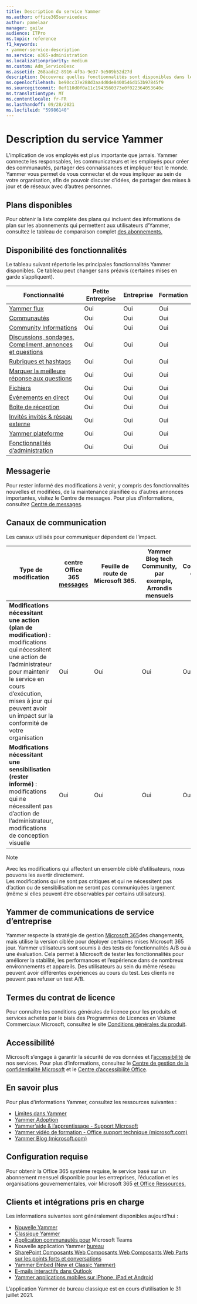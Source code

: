 ```yaml
---
title: Description du service Yammer
ms.author: office365servicedesc
author: pamelaar
manager: gailw
audience: ITPro
ms.topic: reference
f1_keywords:
- yammer-service-description
ms.service: o365-administration
ms.localizationpriority: medium
ms.custom: Adm_ServiceDesc
ms.assetid: 268aadc2-8916-4f9a-9e37-9e509b52d27d
description: Découvrez quelles fonctionnalités sont disponibles dans les différents plans Yammer plan.
ms.openlocfilehash: be90cc37e288d3aa4d0de8400546d153b97845f9
ms.sourcegitcommit: 0ef110d0f0a11c1943560373e0f022364053640c
ms.translationtype: MT
ms.contentlocale: fr-FR
ms.lasthandoff: 09/28/2021
ms.locfileid: "59986140"
---
```

# <a name="yammer-service-description"></a>Description du service Yammer

L’implication de vos employés est plus importante que jamais. Yammer connecte les responsables, les communicateurs et les employés pour créer des communautés, partager des connaissances et impliquer tout le monde. Yammer vous permet de vous connecter et de vous impliquer au sein de votre organisation, afin de pouvoir discuter d’idées, de partager des mises à jour et de réseaux avec d’autres personnes.
  
## <a name="available-plans"></a>Plans disponibles
  
Pour obtenir la liste complète des plans qui incluent des informations de plan sur les abonnements qui permettent aux utilisateurs d’Yammer, consultez le tableau de comparaison complet [des abonnements.](https://go.microsoft.com/fwlink/?linkid=2139145)
  
## <a name="feature-availability"></a>Disponibilité des fonctionnalités

Le tableau suivant répertorie les principales fonctionnalités Yammer disponibles. Ce tableau peut changer sans préavis (certaines mises en garde s’appliquent).

| Fonctionnalité  | Petite Entreprise | Entreprise | Formation |
|---------|---------|---------|---------|
|[Yammer flux](https://support.microsoft.com/office/what-s-in-the-yammer-home-and-discovery-feeds-faaadbe1-4e57-4f17-89f1-e546509fba47) | Oui     | Oui     | Oui     |
|[Communautés](https://support.microsoft.com/office/manage-communities-33f252f7-6241-40e1-8f42-ce1b635176fb) | Oui     | Oui     | Oui     |
|[Community Informations](https://support.microsoft.com/office/view-community-insights-in-yammer-48bc648e-b567-49d7-b2b5-5fea23777c46) | Oui     | Oui     | Oui     |
|[Discussions, sondages, Compliment, annonces et questions](https://support.microsoft.com/office/create-polls-praise-announcements-and-questions-in-yammer-4b30c7e0-f915-4c69-9582-ccbbd09a516b) | Oui     | Oui     | Oui     |
|[Rubriques et hashtags](https://support.microsoft.com/office/use-topics-and-hashtags-in-yammer-98c0a0bb-aad0-45d3-88f1-4f6d12bb1772) | Oui     | Oui     | Oui     |
|[Marquer la meilleure réponse aux questions](https://support.microsoft.com/office/use-questions-and-answers-in-a-yammer-community-a4f1b722-d1bf-42be-a592-7288c7c0b895) | Oui     | Oui     | Oui     |
|[Fichiers](https://support.microsoft.com/office/attach-a-file-or-image-to-a-yammer-conversation-8d2d17f7-8f37-4535-961e-518d751be7e8) | Oui     | Oui     | Oui     |
|[Événements en direct](https://support.microsoft.com/office/organize-a-live-event-in-yammer-8853cbd0-d3e2-4888-b8c3-6f3df288dec9) | Oui     | Oui     | Oui     |
|[Boîte de réception](https://support.microsoft.com/office/manage-your-yammer-inbox-f1656c47-7043-40f5-970c-3e66ed7a70f1) | Oui     | Oui     | Oui     |
|[Invités invités & réseau externe](/yammer/work-with-external-users/collaborate-guests-external-yammer-community) | Oui     | Oui     | Oui     |
|[Yammer plateforme](https://developer.microsoft.com/yammer) | Oui     | Oui     | Oui     |
|[Fonctionnalités d’administration](/yammer/) | Oui     | Oui     | Oui     |

## <a name="messaging"></a>Messagerie

Pour rester informé des modifications à venir, y compris des fonctionnalités nouvelles et modifiées, de la maintenance planifiée ou d’autres annonces importantes, visitez le Centre de messages. Pour plus d’informations, consultez [Centre de messages](/microsoft-365/admin/manage/message-center).

## <a name="communication-channels"></a>Canaux de communication

Les canaux utilisés pour communiquer dépendent de l’impact.


| Type de modification | centre Office 365 [messages](/microsoft-365/admin/manage/message-center) | Feuille de route de Microsoft 365. | Yammer Blog tech Community, par exemple, Arrondis mensuels | Communauté externe, Twitter |
|---------|---------|---------|---------|---------|
|**Modifications nécessitant une action (plan de modification)** : modifications qui nécessitent une action de l’administrateur pour maintenir le service en cours d’exécution, mises à jour qui peuvent avoir un impact sur la conformité de votre organisation | Oui | Oui | Oui | Oui |
| **Modifications nécessitant une sensibilisation (rester informé)** : modifications qui ne nécessitent pas d’action de l’administrateur, modifications de conception visuelle | Oui | Oui | Oui | Oui |

> [!NOTE]
> Avec les modifications qui affectent un ensemble ciblé d’utilisateurs, nous pouvons les avertir directement.</br>
> Les modifications qui ne sont pas critiques et qui ne nécessitent pas d’action ou de sensibilisation ne seront pas communiquées largement (même si elles peuvent être observables par certains utilisateurs).

## <a name="yammer-enterprise-service-communications-policy"></a>Yammer de communications de service d’entreprise

Yammer respecte la stratégie de gestion [Microsoft 365](https://aka.ms/ManageChange)des changements, mais utilise la version ciblée pour déployer certaines mises Microsoft 365 jour. Yammer utilisateurs sont soumis à des tests de fonctionnalités A/B ou à une évaluation. Cela permet à Microsoft de tester les fonctionnalités pour améliorer la stabilité, les performances et l’expérience dans de nombreux environnements et appareils. Des utilisateurs au sein du même réseau peuvent avoir différentes expériences au cours du test. Les clients ne peuvent pas refuser un test A/B.

## <a name="licensing-terms"></a>Termes du contrat de licence

Pour connaître les conditions générales de licence pour les produits et services achetés par le biais des Programmes de Licences en Volume Commerciaux Microsoft, consultez le site [Conditions générales du produit](https://www.microsoft.com/licensing/terms/).

## <a name="accessibility"></a>Accessibilité

Microsoft s’engage à garantir la sécurité de vos données et l’[accessibilité](https://www.microsoft.com/trust-center/compliance/accessibility) de nos services. Pour plus d’informations, consultez le [Centre de gestion de la confidentialité Microsoft](https://www.microsoft.com/trust-center) et le [Centre d’accessibilité Office](https://support.office.com/article/ecab0fcf-d143-4fe8-a2ff-6cd596bddc6d).

## <a name="learn-more"></a>En savoir plus

Pour plus d’informations Yammer, consultez les ressources suivantes :

- [Limites dans Yammer](/office365/servicedescriptions/yammer-service-description/yammer-limits)
- [Yammer Adoption](https://adoption.microsoft.com/yammer/)
- [Yammer’aide & l’apprentissage - Support Microsoft](https://support.microsoft.com/yammer)
- [Yammer vidéo de formation - Office support technique (microsoft.com)](https://support.microsoft.com/office/yammer-video-training-2c0ce4c6-0a99-466f-bf1b-cbe7ffa9779a)
- [Yammer Blog (microsoft.com)](https://techcommunity.microsoft.com/t5/yammer-blog/bg-p/YammerBlog)

## <a name="system-requirements"></a>Configuration requise

Pour obtenir la Office 365 système requise, le service basé sur un abonnement mensuel disponible pour les entreprises, l’éducation et les organisations gouvernementales, voir Microsoft 365 [et Office Ressources.](https://products.office.com/office-system-requirements/#Office365forBEG)

## <a name="supported-clients-and-integrations"></a>Clients et intégrations pris en charge

Les informations suivantes sont généralement disponibles aujourd’hui :

- [Nouvelle Yammer](https://support.microsoft.com/office/welcome-to-new-yammer-8c749c30-2d17-4153-a3cc-37a70f254681)
- [Classique Yammer](https://support.microsoft.com/office/welcome-to-classic-yammer-02ac514e-cf1d-4060-9cde-6038ca812ede)
- [Application communautés pour](https://support.microsoft.com/office/use-the-yammer-communities-app-for-microsoft-teams-930c86f1-e1e2-4e45-a66a-ce8faca71a21) Microsoft Teams
- Nouvelle application Yammer [bureau](https://support.microsoft.com/office/install-the-new-yammer-desktop-app-66ccb412-ca1d-4e43-872c-9705abf11b1b)
- [SharePoint Composants Web Composants Web Composants Web Parts sur les points forts et conversations](https://support.microsoft.com/office/use-a-yammer-web-part-in-sharepoint-online-a53cfa0c-3d09-42c8-a286-1038a81c59da)
- [Yammer Embed (New et Classic Yammer)](https://developer.yammer.com/docs/new-embed-feed)
- [E-mails interactifs dans Outlook](https://support.microsoft.com/office/work-with-yammer-from-outlook-fd695485-225b-410f-b24a-17f971b46b25)
- [Yammer applications mobiles sur iPhone, iPad et Android](https://support.microsoft.com/office/set-up-new-yammer-on-your-mobile-phone-e52e65ad-14fa-4db9-b8f7-80fe3f6e25a7)

L’application Yammer de bureau classique est en cours d’utilisation le 31 juillet 2021.
